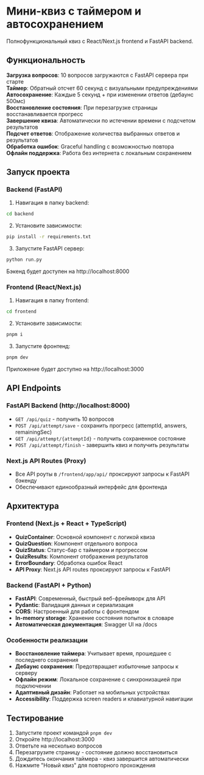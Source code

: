 # Мини-квиз с таймером и автосохранением

Полнофункциональный квиз с React/Next.js frontend и FastAPI backend.

## Функциональность

**Загрузка вопросов**: 10 вопросов загружаются с FastAPI сервера при старте  
**Таймер**: Обратный отсчет 60 секунд с визуальными предупреждениями  
**Автосохранение**: Каждые 5 секунд + при изменении ответов (дебаунс 500мс)  
**Восстановление состояния**: При перезагрузке страницы восстанавливается прогресс  
**Завершение квиза**: Автоматически по истечении времени с подсчетом результатов  
**Подсчет ответов**: Отображение количества выбранных ответов и результатов  
**Обработка ошибок**: Graceful handling с возможностью повтора  
**Офлайн поддержка**: Работа без интернета с локальным сохранением  

## Запуск проекта

### Backend (FastAPI)

1. Навигация в папку backend:
```bash
cd backend
```

2. Установите зависимости:
```bash
pip install -r requirements.txt
```

3. Запустите FastAPI сервер:
```bash
python run.py
```

Бэкенд будет доступен на http://localhost:8000

### Frontend (React/Next.js)

1. Навигация в папку frontend:
```bash
cd frontend
```

2. Установите зависимости:
```bash
pnpm i
```

3. Запустите фронтенд:
```bash
pnpm dev
```

Приложение будет доступно на http://localhost:3000

## API Endpoints

### FastAPI Backend (http://localhost:8000)
- `GET /api/quiz` - получить 10 вопросов
- `POST /api/attempt/save` - сохранить прогресс (attemptId, answers, remainingSec)
- `GET /api/attempt/{attemptId}` - получить сохраненное состояние
- `POST /api/attempt/finish` - завершить квиз и получить результаты

### Next.js API Routes (Proxy)
- Все API роуты в `/frontend/app/api/` проксируют запросы к FastAPI бэкенду
- Обеспечивают единообразный интерфейс для фронтенда

## Архитектура

### Frontend (Next.js + React + TypeScript)
- **QuizContainer**: Основной компонент с логикой квиза
- **QuizQuestion**: Компонент отдельного вопроса
- **QuizStatus**: Статус-бар с таймером и прогрессом
- **QuizResults**: Компонент отображения результатов
- **ErrorBoundary**: Обработка ошибок React
- **API Proxy**: Next.js API routes проксируют запросы к FastAPI

### Backend (FastAPI + Python)
- **FastAPI**: Современный, быстрый веб-фреймворк для API
- **Pydantic**: Валидация данных и сериализация
- **CORS**: Настроенный для работы с фронтендом
- **In-memory storage**: Хранение состояния попыток в словаре
- **Автоматическая документация**: Swagger UI на /docs

### Особенности реализации
- **Восстановление таймера**: Учитывает время, прошедшее с последнего сохранения
- **Дебаунс сохранения**: Предотвращает избыточные запросы к серверу  
- **Офлайн режим**: Локальное сохранение с синхронизацией при подключении
- **Адаптивный дизайн**: Работает на мобильных устройствах
- **Accessibility**: Поддержка screen readers и клавиатурной навигации

## Тестирование

1. Запустите проект командой `pnpm dev`
2. Откройте http://localhost:3000
3. Ответьте на несколько вопросов
4. Перезагрузите страницу - состояние должно восстановиться
5. Дождитесь окончания таймера - квиз завершится автоматически
6. Нажмите "Новый квиз" для повторного прохождения
